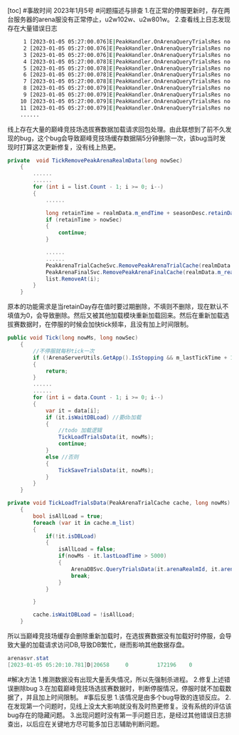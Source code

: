 [toc]
#事故时间
2023年1月5号
#问题描述与排查
1.在正常的停服更新时，存在两台服务器的arena服没有正常停止，u2w102w、u2w801w。
2.查看线上日志发现存在大量错误日志
```bash
     1 [2023-01-05 05:27:00.076]E|PeakHandler.OnArenaQueryTrialsRes no data 1020011-301-12
     2 [2023-01-05 05:27:00.076]E|PeakHandler.OnArenaQueryTrialsRes no data 1020011-300-12
     3 [2023-01-05 05:27:00.076]E|PeakHandler.OnArenaQueryTrialsRes no data 1020010-500-11
     4 [2023-01-05 05:27:00.078]E|PeakHandler.OnArenaQueryTrialsRes no data 1020010-301-11
     5 [2023-01-05 05:27:00.078]E|PeakHandler.OnArenaQueryTrialsRes no data 1020010-300-11
     6 [2023-01-05 05:27:00.078]E|PeakHandler.OnArenaQueryTrialsRes no data 1020009-500-11
     7 [2023-01-05 05:27:00.078]E|PeakHandler.OnArenaQueryTrialsRes no data 1020009-301-11
     8 [2023-01-05 05:27:00.079]E|PeakHandler.OnArenaQueryTrialsRes no data 1020009-300-11
     9 [2023-01-05 05:27:00.079]E|PeakHandler.OnArenaQueryTrialsRes no data 1020008-500-11
    10 [2023-01-05 05:27:00.079]E|PeakHandler.OnArenaQueryTrialsRes no data 1020008-301-11
    11 [2023-01-05 05:27:00.079]E|PeakHandler.OnArenaQueryTrialsRes no data 1020008-300-11
	......
```
线上存在大量的巅峰竞技场选拔赛数据加载请求回包处理。由此联想到了前不久发现的bug，这个bug会导致巅峰竞技场缓存数据隔5分钟删除一次，该bug当时发现时打算这次更新修复，没有线上热更。
```csharp
private  void TickRemovePeakArenaRealmData(long nowSec)
	{
		......
		......
		for (int i = list.Count - 1; i >= 0; i--)
		{
			......

			long retainTime = realmData.m_endTime + seasonDesc.retainDay * AppTime.SECONDS_ADAY;
			if (retainTime > nowSec)
			{
				continue;
			}

			......
			......
			PeakArenaTrialCacheSvc.RemovePeakArenaTrialCache(realmData.m_realmID);
			PeakArenaFinalSvc.RemovePeakArenaFinalCache(realmData.m_realmID);
			list.RemoveAt(i);
		}
	}
```
原本的功能需求是当retainDay存在值时要过期删除，不填则不删除，现在默认不填值为0，会导致删除。然后又被其他加载模块重新加载回来。然后在重新加载选拔赛数据时，在停服的时候会加快tick频率，且没有加上时间限制。
```csharp
public void Tick(long nowMs, long nowSec)
	{
		//不停服就每秒tick一次
		if (!ArenaServerUtils.GetApp().IsStopping && m_lastTickTime + 1000 > nowMs)
		{
			return;
		}
		......
		......
		for (int i = data.Count - 1; i >= 0; i--)
		{
			var it = data[i];
			if (it.isWaitDBLoad) //要db加载
			{
				//todo 加载逻辑
				TickLoadTrialsData(it, nowMs);
				continue;
			}
			else //否则
			{
				TickSaveTrialsData(it, nowMs);
			}             
		}
	}

private void TickLoadTrialsData(PeakArenaTrialCache cache, long nowMs)
	{
		bool isAllLoad = true;
		foreach (var it in cache.m_list)
		{
			if(!it.isDBLoad)
			{
				isAllLoad = false;
				if(nowMs - it.lastLoadTime > 5000)
				{
					ArenaDBSvc.QueryTrialsData(it.arenaRealmId, it.arenaGroupId, it.groupId);
					break;
				}
			}

		}

		cache.isWaitDBLoad = !isAllLoad;
	}
```
所以当巅峰竞技场缓存会删除重新加载时，在选拔赛数据没有加载好时停服，会导致大量的加载请求访问DB,导致DB繁忙，继而影响其他数据存盘。
```csharp
arenasvr.stat
[2023-01-05 05:20:10.781]D|20658     0         172196    0              47239104       9712              3               0               0

```
#解决方法
1.推测数据没有出现大量丢失情况，所以先强制杀进程。
2.修复上述错误删除bug
3.在加载巅峰竞技场选拔赛数据时，判断停服情况，停服时就不加载数据了，并且加上时间限制。
#事后反思
1.该情况是由多个bug导致的连锁反应。
2.在发现第一个问题时，见线上没太大影响就没有及时热更修复。没有系统的评估该bug存在的隐藏问题。
3.出现问题时没有第一手问题日志，是经过其他错误日志排查出，以后应在关键地方尽可能多加日志辅助判断问题。